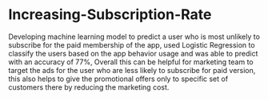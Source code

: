 # Increasing-Subscription-Rate
Developing machine learning model to predict a user who is most unlikely to subscribe for the paid membership of the app, used Logistic Regression to classify the users based on the app behavior usage and was able to predict with an accuracy of 77%, Overall this can be helpful for marketing team to target the ads for the user who are less likely to subscribe for paid version, this also helps to give the promotional offers only to specific set of customers there by reducing the marketing cost.
